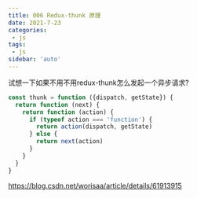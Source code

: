 ```yaml
---
title: 006 Redux-thunk 原理
date: 2021-7-23
categories: 
 - js
tags:
 - js
sidebar: 'auto'
---
```


试想一下如果不用不用redux-thunk怎么发起一个异步请求?
```js
const thunk = function ({dispatch, getState}) {
  return function (next) {
    return function (action) {
      if (typeof action === 'function') {
        return action(dispatch, getState)
      } else {
        return next(action)
      }
    }
  }
}
```

https://blog.csdn.net/worisaa/article/details/61913915

